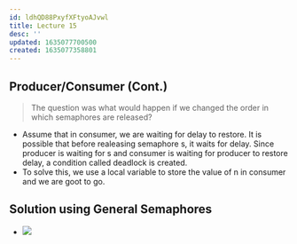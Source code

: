 ```yaml
---
id: ldhQD88PxyfXFtyoAJvwl
title: Lecture 15
desc: ''
updated: 1635077700500
created: 1635077358801
---
```

## Producer/Consumer (Cont.)

> The question was what would happen if we changed the order in which semaphores are released?

- Assume that in consumer, we are waiting for delay to restore. It is possible that before realeasing semaphore s, it waits for delay. Since producer is waiting for s and consumer is waiting for producer to restore delay, a condition called deadlock is created.
- To solve this, we use a local variable to store the value of n in consumer and we are goot to go.

## Solution using General Semaphores

- ![](/assets/images/2021-10-24-17-47-13.png)

